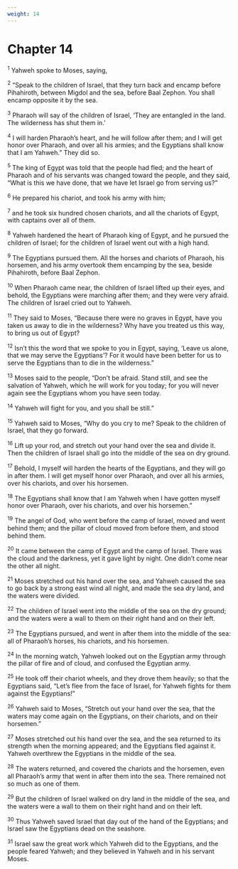 ```yaml
---
weight: 14
---
```


# Chapter 14

<sup>1</sup> Yahweh spoke to Moses, saying, 

<sup>2</sup> “Speak to the children of Israel, that they turn back and encamp before Pihahiroth, between Migdol and the sea, before Baal Zephon. You shall encamp opposite it by the sea. 

<sup>3</sup> Pharaoh will say of the children of Israel, ‘They are entangled in the land. The wilderness has shut them in.’ 

<sup>4</sup> I will harden Pharaoh’s heart, and he will follow after them; and I will get honor over Pharaoh, and over all his armies; and the Egyptians shall know that I am Yahweh.” They did so. 

<sup>5</sup> The king of Egypt was told that the people had fled; and the heart of Pharaoh and of his servants was changed toward the people, and they said, “What is this we have done, that we have let Israel go from serving us?” 

<sup>6</sup> He prepared his chariot, and took his army with him; 

<sup>7</sup> and he took six hundred chosen chariots, and all the chariots of Egypt, with captains over all of them. 

<sup>8</sup> Yahweh hardened the heart of Pharaoh king of Egypt, and he pursued the children of Israel; for the children of Israel went out with a high hand. 

<sup>9</sup> The Egyptians pursued them. All the horses and chariots of Pharaoh, his horsemen, and his army overtook them encamping by the sea, beside Pihahiroth, before Baal Zephon. 

<sup>10</sup> When Pharaoh came near, the children of Israel lifted up their eyes, and behold, the Egyptians were marching after them; and they were very afraid. The children of Israel cried out to Yahweh. 

<sup>11</sup> They said to Moses, “Because there were no graves in Egypt, have you taken us away to die in the wilderness? Why have you treated us this way, to bring us out of Egypt? 

<sup>12</sup> Isn’t this the word that we spoke to you in Egypt, saying, ‘Leave us alone, that we may serve the Egyptians’? For it would have been better for us to serve the Egyptians than to die in the wilderness.” 

<sup>13</sup> Moses said to the people, “Don’t be afraid. Stand still, and see the salvation of Yahweh, which he will work for you today; for you will never again see the Egyptians whom you have seen today. 

<sup>14</sup> Yahweh will fight for you, and you shall be still.” 

<sup>15</sup> Yahweh said to Moses, “Why do you cry to me? Speak to the children of Israel, that they go forward. 

<sup>16</sup> Lift up your rod, and stretch out your hand over the sea and divide it. Then the children of Israel shall go into the middle of the sea on dry ground. 

<sup>17</sup> Behold, I myself will harden the hearts of the Egyptians, and they will go in after them. I will get myself honor over Pharaoh, and over all his armies, over his chariots, and over his horsemen. 

<sup>18</sup> The Egyptians shall know that I am Yahweh when I have gotten myself honor over Pharaoh, over his chariots, and over his horsemen.” 

<sup>19</sup> The angel of God, who went before the camp of Israel, moved and went behind them; and the pillar of cloud moved from before them, and stood behind them. 

<sup>20</sup> It came between the camp of Egypt and the camp of Israel. There was the cloud and the darkness, yet it gave light by night. One didn’t come near the other all night. 

<sup>21</sup> Moses stretched out his hand over the sea, and Yahweh caused the sea to go back by a strong east wind all night, and made the sea dry land, and the waters were divided. 

<sup>22</sup> The children of Israel went into the middle of the sea on the dry ground; and the waters were a wall to them on their right hand and on their left. 

<sup>23</sup> The Egyptians pursued, and went in after them into the middle of the sea: all of Pharaoh’s horses, his chariots, and his horsemen. 

<sup>24</sup> In the morning watch, Yahweh looked out on the Egyptian army through the pillar of fire and of cloud, and confused the Egyptian army. 

<sup>25</sup> He took off their chariot wheels, and they drove them heavily; so that the Egyptians said, “Let’s flee from the face of Israel, for Yahweh fights for them against the Egyptians!” 

<sup>26</sup> Yahweh said to Moses, “Stretch out your hand over the sea, that the waters may come again on the Egyptians, on their chariots, and on their horsemen.” 

<sup>27</sup> Moses stretched out his hand over the sea, and the sea returned to its strength when the morning appeared; and the Egyptians fled against it. Yahweh overthrew the Egyptians in the middle of the sea. 

<sup>28</sup> The waters returned, and covered the chariots and the horsemen, even all Pharaoh’s army that went in after them into the sea. There remained not so much as one of them. 

<sup>29</sup> But the children of Israel walked on dry land in the middle of the sea, and the waters were a wall to them on their right hand and on their left. 

<sup>30</sup> Thus Yahweh saved Israel that day out of the hand of the Egyptians; and Israel saw the Egyptians dead on the seashore. 

<sup>31</sup> Israel saw the great work which Yahweh did to the Egyptians, and the people feared Yahweh; and they believed in Yahweh and in his servant Moses. 


